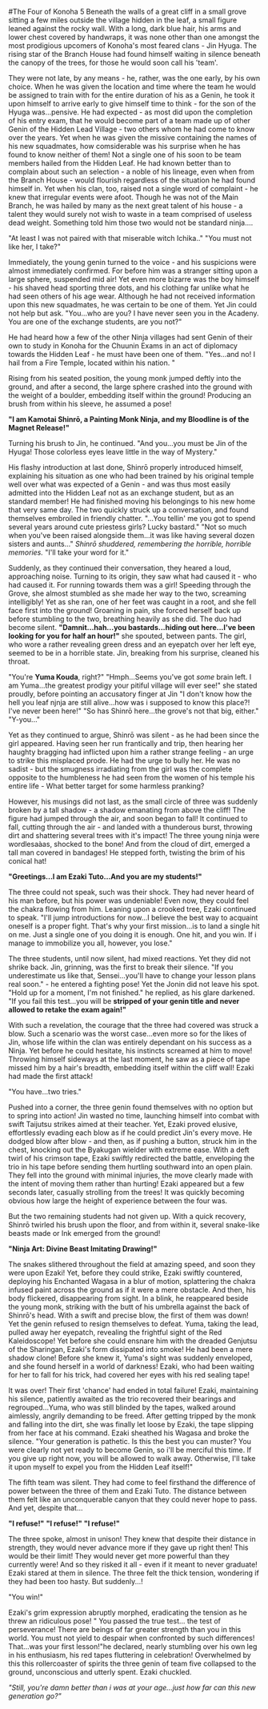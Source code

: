 #The Four of Konoha 5
Beneath the walls of a great cliff in a small grove sitting a few miles outside the village hidden in the leaf,  a small figure leaned against the rocky wall. With a long, dark blue hair, his arms and lower chest covered by handwraps, it was none other than one amongst the most prodigious upcomers of Konoha's most feared clans - Jin Hyuga. The rising star of the Branch House had found himself waiting in silence beneath the canopy of the trees, for those he would soon call his 'team'.

They were not late, by any means - he, rather, was the one early, by his own choice. When he was given the location and time where the team he would be assigned to train with for the entire duration of his  as a Genin, he took it upon himself to arrive early to give himself time to think - for the son of the Hyuga was...pensive. He had expected - as most did upon the completion of his entry exam,  that he would become part of a team made up of other Genin of the Hidden Lead Village -  two others whom he had come to know over the years. Yet when he was given the missive containing the names of his new squadmates, how comsiderable was his surprise when he has found to know neither of them! Not a single one of his soon to be team members hailed from the Hidden Leaf. He had known better than to complain about such an selection - a noble of his lineage, even when from the Branch House - would flourish regardless of the situation he had found himself in. Yet when his clan, too, raised not a single word of complaint - he knew that irregular events were afoot. Though he was not of the Main Branch, he was hailed by many as the next great talent of his house - a talent they would surely not wish to waste in a team comprised of useless dead weight. Something told him those two would not be standard ninja....

"At least I was not paired with that miserable witch Ichika.."
"You must not like her, I take?"

Immediately, the young genin turned to the voice - and his suspicions were almost immediately confirmed. For before him was a stranger sitting upon a large sphere, suspended mid air! Yet even more bizarre was the boy himself - his shaved head sporting three dots, and his clothing far unlike what he had seen others of his age wear. Although he had not received information upon this new squadmates, he was certain to be one of them. Yet Jin could not help but ask. "You...who are you? I have never seen you in the Acadeny. You are one of the exchange students, are you not?"

He had heard how a few of the other Ninja villages had sent Genin of their own to study in Konoha for the Chuunin Exams in an act of diplomacy towards the Hidden Leaf - he must have been one of them. "Yes...and no! I hail from a Fire Temple, located within his nation. "

Rising from his seated position, the young monk jumped deftly into the ground, and after a second, the large sphere crashed into the ground with the weight of a boulder, embedding itself within the ground! Producing an brush from within his sleeve, he assumed a pose!

**"I am Kamotai Shinrō, a Painting Monk Ninja, and my Bloodline is of the Magnet Release!"**

Turning his brush to Jin, he continued. "And you...you must be Jin of the Hyuga! Those colorless eyes leave little in the way of Mystery."

His flashy introduction at last done, Shinrō properly introduced himself, explaining his situation as one who had been trained by his original temple well over what was expected of a Genin - and was thus most easily admitted into the Hidden Leaf not as an exchange student, but as an standard member! He had finished moving his belongings to his new home that very same day. The two quickly struck up a conversation, and found themselves embroiled in friendly chatter.
"...You tellin' me you got to spend several years around cute priestess girls? Lucky bastard."
"Not so much when you've been raised alongside them...it was like having several dozen sisters and aunts..."
*Shinrō shuddered, remembering the horrible, horrible memories.*
"I'll take your word for it."

Suddenly, as they continued their conversation, they heared a loud, approaching noise. Turning to its origin, they saw what had caused it - who had caused it. For running towards them was a girl! Speeding through the Grove, she almost stumbled as she made her way to the two, screaming intelligibly! Yet as she ran, one of her feet was caught in a root, and she fell face first into the ground! Groaning in pain, she forced herself back up before stumbling to the two, breathing heavily as she did. The duo had become silent.
**"Damnit...hah...you bastards...hiding out here...I've been looking for you for half an hour!"** she spouted, between pants. The girl, who wore a rather revealing green dress and an eyepatch over her left eye, seemed to be in a horrible state. Jin, breaking from his surprise, cleaned his throat. 

"You're **Yuma Kouda**, right?"
"Hmph...Seems you've got *some* brain left. I am Yuma...the greatest prodigy your pitiful village will ever see!" she stated proudly, before pointing an accusatory finger at Jin "I don't know how the hell you leaf njnja are still alive...how was i supposed to know this place?! I've never been here!" 
"So has Shinrō here...the grove's not that big, either."
"Y-you..."

Yet as they continued to argue, Shinrō was silent - as he had been since the girl appeared. Having seen her run frantically and trip, then hearing her haughty bragging had inflicted upon him a rather strange feeling - an urge to strike this misplaced prode. He had the urge to bully her. He was no sadist - but the smugness irradiating from the girl was the complete opposite to the humbleness he had seen from the women of his temple his entire life - What better target for some harmless pranking?

However, his musings did not last, as the small circle of three was suddenly broken by a tall shadow - a shadow emanating from above the cliff! The figure had jumped through the air, and soon began to fall! It continued to fall, cutting through the air - and landed with a thunderous burst, throwing dirt and shattering several trees with it's impact! The three young ninja were wordlesaàas, shocked to the bone! And from the cloud of dirt, emerged a tall man covered in bandages! He stepped forth, twisting the brim of his conical hat!

**"Greetings...I am Ezaki Tuto...And you are my students!"**

The three could not speak, such was their shock. They had never heard of his man before, but his power was undeniable! Even now, they could feel the chakra flowing from him. Leaning upon a crooked tree, Ezaki continued to speak. "I'll jump introductions for now...I believe the best way to  acquaint oneself is a proper fight. That's why your first mission...is to land a single hit on me. Just a single one of you doing it is enough. One hit, and you win. If i manage to immobilize you all, however, you lose."

The three students, until now silent, had mixed reactions. Yet they did not shrike back. Jin, grinning, was the first to break their silence. "If you underestimate us like that, Sensei...you'll have to change your lesson plans real soon." - he entered a fighting pose! Yet the Jonin did not leave his spot. "Hold up for a moment, I'm not finished." he replied, as his glare darkened. "If you fail this test...you will be **stripped of your genin title and never allowed to retake the exam again!"**

With such a revelation, the courage that the three had covered was struck a blow. Such a scenario was the worst case...even more so for the likes of Jin, whose life within the clan was entirely dependant on his success as a Ninja. Yet before he could hesitate, his instincts screamed at him to move! Throwing himself sideways at the last moment, he saw as a piece of tape missed him by a hair's breadth, embedding itself within the cliff wall!  Ezaki had made the first attack!

"You have...two tries."

Pushed into a corner, the three genin found themselves with no option but to spring into action! Jin wasted no time, launching himself into combat with swift Taijutsu strikes aimed at their teacher. Yet, Ezaki proved elusive, effortlessly evading each blow as if he could predict Jin's every move. He dodged blow after blow - and then, as if pushing a button, struck him in the chest, knocking out the Byakugan wielder with extreme ease. With a deft twirl of his crimson tape, Ezaki swiftly redirected the battle, enveloping the trio in his tape before sending them hurtling southward into an open plain. They fell into the ground with minimal injuries, the move clearly made with the intent of moving them rather than hurting! Ezaki appeared but a few seconds later, casually strolling from the trees! It was quickly becoming obvious how large the height of experience between the four was. 

But the two remaining students had not given up. With a quick recovery,  Shinrō twirled his brush upon the floor, and from within it, several snake-like beasts made or Ink emerged from the ground! 

**"Ninja Art: Divine Beast Imitating Drawing!"**

The snakes slithered throughout the field at amazing speed, and soon they were upon Ezaki! Yet, before they could strike, Ezaki swiftly countered, deploying his Enchanted Wagasa in a blur of motion, splattering the chakra infused paint across the ground as if it were a mere obstacle. And then, his body flickered, disappearing from sight. In a blink, he reappeared beside the young monk, striking with the butt of his umbrella against the back of Shinrō's head. With a swift and precise blow, the first of them was down! Yet the genin refused to resign themselves to defeat. Yuma, taking the lead, pulled away her eyepatch, revealing the frightful sight of the Red Kaleidoscope!  Yet before she could ensnare him with the dreaded Genjutsu of the Sharingan, Ezaki's form dissipated into smoke! He had been a mere shadow clone! Before she knew it, Yuma's sight was suddenly enveloped, and she found herself in a world of darkness! Ezaki, who had been waiting for her to fall for his trick, had covered her eyes with his red sealing tape!

It was over! Their first 'chance' had ended in total failure! Ezaki, maintaining his silence, patiently awaited as the trio recovered their bearings and regrouped...Yuma, who was still blinded by the tapes, walked around aimlessly, angrily demanding to be freed. After getting tripped by the monk and falling into the dirt, she was finally let loose by Ezaki, the tape slipping from her face at his command. Ezaki sheathed his Wagasa and broke the silence.  "Your generation is pathetic. Is this the best you can muster? You were clearly not yet ready to become Genin, so i'll be merciful this time. If you give up right now, you will be allowed to walk away. Otherwise, I'll take it upon myself to expel you from the Hidden Leaf itself!"

The fifth team was silent. They had come to feel firsthand the difference of power between the three of them and Ezaki Tuto. The distance between them felt like an unconquerable canyon that they could never hope to pass. And yet, despite that...

**"I refuse!"**
**"I refuse!"**
**"I refuse!"**

The three spoke, almost in unison! They knew that despite their distance in strength, they would never advance more if they gave up right then! This would be their limit! They would never get more powerful than they currently were! And so they risked it all - even if it meant to never graduate! Ezaki stared at them in silence. The three felt the thick tension, wondering if they had been too hasty. But suddenly...!

"You win!"

Ezaki's grim expression abruptly morphed, eradicating the tension as he threw an ridiculous pose! " You passed the true test... the test of perseverance! There are beings of far greater strength than you in this world. You must not yield to despair when confronted by such differences! That...was your first lesson!"he declared, nearly stumbling over his own leg in his enthusiasm, his red tapes fluttering in celebration! Overwhelmed by this this rollercoaster of spirits the three genin of team five collapsed to the ground, unconscious and utterly spent. Ezaki chuckled. 

*"Still, you're damn better than i was at your age...just how far can this new generation go?"*